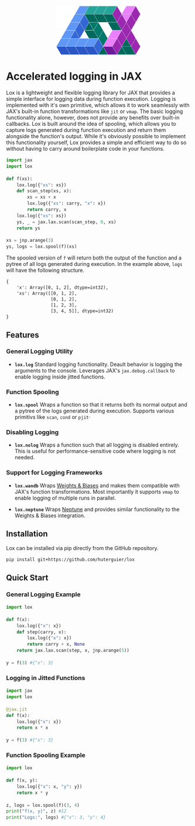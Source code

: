 <div align="center">
    <img src="https://github.com/huterguier/lox/blob/dev/docs/_static/lox.png" width="230">
</div>

# Accelerated logging in JAX

Lox is a lightweight and flexible logging library for JAX that provides a simple interface for logging data during function execution.
Logging is implemented with it's own primitive, which allows it to work seamlessly with JAX's built-in function transformations like `jit` or `vmap`.
The basic logging functionality alone, however, does not provide any benefits over built-in callbacks.
Lox is built around the idea of spooling, which allows you to capture logs generated during function execution and return them alongside the function's output.
While it's obviously possible to implement this functionality yourself, Lox provides a simple and efficient way to do so without having to carry around boilerplate code in your functions.

```python
import jax
import lox

def f(xs):
    lox.log({"xs": xs})
    def scan_step(xs, x):
        xs = xs + x
        lox.log({"xs": carry, "x": x})
        return carry, x
    lox.log({"xs": xs})
    ys, _ = jax.lax.scan(scan_step, 0, xs)
    return ys

xs = jnp.arange(3)
ys, logs = lox.spool(f)(xs)
```
The spooled version of `f` will return both the output of the function and a pytree of all logs generated during execution.
In the example above, `logs` will have the following structure.
```
{
    'x': Array([0, 1, 2], dtype=int32), 
    'xs': Array([[0, 1, 2],
                 [0, 1, 2],
                 [1, 2, 3],
                 [3, 4, 5]], dtype=int32)
}
```

## Features

### General Logging Utility
- **`lox.log`**
  Standard logging functionality. Deault behavior is logging the arguments to the console.
  Leverages JAX's `jax.debug.callback` to enable logging inside jitted functions.

### Function Spooling
- **`lox.spool`**
  Wraps a function so that it returns both its normal output and a pytree of the logs generated during execution.
  Supports various primitivs like `scan`, `cond` or `pjit`·

### Disabling Logging
- **`lox.nolog`**
  Wraps a function such that all logging is disabled entirely.
  This is useful for performance-sensitive code where logging is not needed.

### Support for Logging Frameworks
- **`lox.wandb`**
  Wraps [Weights & Biases](https://wandb.ai/) and makes them compatible with JAX's function transformations.
  Most importantly it supports `vmap` to enable logging of multiple runs in parallel.

- **`lox.neptune`**
  Wraps [Neptune](https://neptune.ai/) and provides similar functionality to the Weights & Biases integration.

## Installation

Lox can be installed via pip directly from the GitHub repository.

```bash
pip install git+https://github.com/huterguier/lox
```

## Quick Start

### General Logging Example

```python
import lox

def f(x):
    lox.log({"x": x})
    def step(carry, x):
        lox.log({"x": x})
        return carry + x, None
    return jax.lax.scan(step, x, jnp.arange(5))

y = f(3) #{"x": 3}
```

### Logging in Jitted Functions

```python
import jax
import lox

@jax.jit
def f(x):
    lox.log({"x": x})
    return x * x

y = f(3) #{"x": 3}
```

### Function Spooling Example

```python
import lox

def f(x, y):
    lox.log({"x": x, "y": y})
    return x * y

z, logs = lox.spool(f)(3, 4)
print("f(x, y)", z) #12
print("Logs:", logs) #{"x": 3, "y": 4}
```
